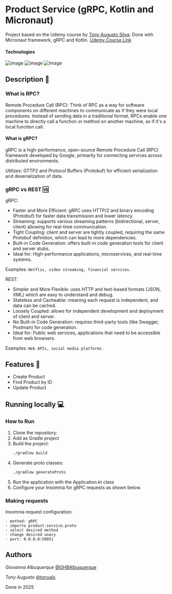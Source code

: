 # Product Service (gRPC, Kotlin and Micronaut)

Project based on the Udemy course by [Tony Augusto Silva](https://github.com/TonyALS). Done with Micronaut framework, gRPC and Kotlin.
[Udemy Course Link](https://www.udemy.com/share/10da6D3@PnrNCowtb0qfY0EjrpZ7FT8ao-Vey2Sw8W-sJNnGzRplAg6LyxX4sj3kz1jwzphm/)

#### Technologies
![image](https://img.shields.io/badge/gRPC-blue?style=for-the-badge&logo=grpc&logoColor=white)
![image](https://img.shields.io/badge/Kotlin-a64eff?style=for-the-badge&logo=kotlin&logoColor=white)
![image](https://img.shields.io/badge/Micronaut-black?style=for-the-badge&logo=Micronaut&logoColor=black)

## Description :book: 

### What is RPC?

Remote Procedure Call (RPC):
Think of RPC as a way for software components on different machines to communicate as if they were local procedures. Instead of sending data in a traditional format, RPCs enable one machine to directly call a function or method on another machine, as if it's a local function call.

#### What is gRPC?
gRPC is a high-performance, open-source Remote Procedure Call (RPC) framework developed by Google, primarily for connecting services across distributed environments.

Utilizes: GTTP2 and Protocol Buffers (Protobuf) for efficient serialization and deserialization of data.

### gRPC vs REST 🆚

gRPC:

* Faster and More Efficient: gRPC uses HTTP/2 and binary encoding (Protobuf) for faster data transmission and lower latency.
* Streaming: supports various streaming patterns (bidirectional, server, client) allowing for real-time communication.
* Tight Coupling: client and server are tightly coupled, requiring the same Protobuf definition, which can lead to more dependencies.
* Built-in Code Generation: offers built-in code generation tools for client and server stubs.
* Ideal for: High-performance applications, microservices, and real-time systems.

Examples: ```Netflix, video streaming, financial services.```

REST:
* Simpler and More Flexible: uses HTTP and text-based formats (JSON, XML) which are easy to understand and debug.
* Stateless and Cacheable: meaning each request is independent, and data can be cached.
* Loosely Coupled: allows for independent development and deployment of client and server.
* No Built-in Code Generation: requires third-party tools (like Swagger, Postman) for code generation.
* Ideal for: Public web services, applications that need to be accessible from web browsers.

Examples: ```Web APIs, social media platforms.```

## Features :toolbox:

* Create Product
* Find Product by ID
* Update Product

## Running locally :computer: 

### How to Run

1. Clone the repository:
2. Add as Gradle project
3. Build the project:
   ```bash
   ./gradlew build
   ```
4. Generate proto classes:
   ```bash
   ./gradlew generateProto
   ```
5. Run the application with the Application.kt class
6. Configure your Insomnia for gRPC requests as shown below.
   

### Making requests

Insomnia request configuration:
```
- method: gRPC
- importo product-service.proto
- select desired method
- change desired unary
- port: 0.0.0.0:50051
```

## Authors

*Giovanna Albuquerque* [@GHBAlbuquerque](https://github.com/GHBAlbuquerque)

*Tony Augusto* [@tonyals](https://github.com/TonyALS)

Done in 2025